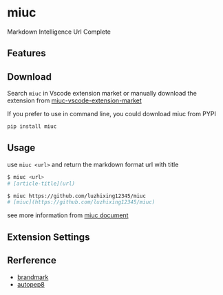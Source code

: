 # miuc

Markdown Intelligence Url Complete

## Features

## Download

Search `miuc` in Vscode extension market or manually download the extension from [miuc-vscode-extension-market](https://marketplace.visualstudio.com/items?itemName=kamilu.miuc)

If you prefer to use in command line, you could download miuc from PYPI

```bash
pip install miuc
``` 

## Usage

use `miuc <url>` and return the markdown format url with title

```bash
$ miuc <url>
# [article-title](url)

$ miuc https://github.com/luzhixing12345/miuc
# [miuc](https://github.com/luzhixing12345/miuc)
```

see more information from [miuc document]()

## Extension Settings

## Rerference
  
- [brandmark](https://brandmark.io/)
- [autopep8](https://github.com/microsoft/vscode-autopep8)
